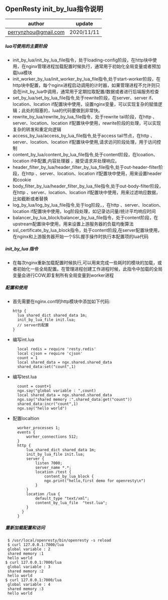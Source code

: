 ## OpenResty init_by_lua指令说明


| author | update |
| ------ | ------ |
| perrynzhou@gmail.com | 2020/11/11 |

##### lua可使用的主要阶段

- init_by_lua/init_by_lua_file指令，处于loading-config阶段，在http块中使用，在nginx管理进程加载配置时候执行，通常用于初始化全局变量或者预加载lua模块
- init_worker_by_lua/init_worker_by_lua_file指令,处于start-worker阶段，在http块中配置，每个nginx进程启动调用的计时器，如果管理进程不允许则只会在init_by_lua中调用，通常用于定期拉取配置/数据或者进行后端服务检查
- set_by_lua/set_by_lua_file指令,处于rewrite阶段，在server、server if、location、location if配置块中使用，设置nginx变量，可以实现复杂的赋值逻辑；此处的阻塞的，lua的代码要做到非常快。
- rewrite_by_lua/rewrite_by_lua_file指令，处于rewrite tail阶段，在http 、server、location、location if配置块中使用，rewrite阶段的处理，可以实现复杂的转发和重定向逻辑
- access_by_lua/access_by_lua_file指令,处于access tail节点，在http 、server、location、location if配置块中使用,请求访问阶段处理，用于访问控制
- content_by_lua/content_by_lua_file指令,处于content阶段，在lcoation、location if中配置,内容处理器 ，接受请求并处理响应。
- header_filter_by_lua/header_filter_by_lua_file指令,处于out-header-filter阶段，在http 、server、location、location if配置块中使用，用来设置header和cookie
- body_filter_by_lua/header_filter_by_lua_file指令,处于out-body-filter阶段，在http 、server、location、location if配置块中使用，用来过滤响应数据，比如截断或者替换
- log_by_lua/log_by_lua_file指令,处于log阶段，，在http 、server、location、location if配置块中使用，log阶段处理，如记录访问量/统计平均响应时间
- balancer_by_lua_block/balancer_by_lua_file指令，处于content阶段，在upstream配置块中使用，用来设置上游服务器的负载均衡算法
- ssl_certificate_by_lua_block指令，处于content阶段,在server配置块使用，在nginx和上游服务器开始一个SSL握手操作时执行本配置项的lua代码
#####  init_by_lua 指令
- 在每次nginx重新加载配置时候执行,可以用来完成一些耗时的模块的加载，或者初始化一些全局配置。在管理进程创建工作进程时候，此指令中加载的全局变量会进行COW,即复制所有全局变量到worker进程

##### 配置和使用

- 首先需要在nginx.conf的http模块中添加如下代码:

  ```
  http {
    lua_shared_dict shared_data 1m;
    init_by_lua_file init.lua; 
    // server的配置
  }
  ```
- 编写int.lua
  ```
	local redis = require 'resty.redis'
	local cjson = require 'cjson'
	count = 1
	local shared_data = ngx.shared.shared_data
	shared_data:set("count",1)
  ```
- 编写test.lua
  ```
	count = count+1
	ngx.say("global variable : ",count)
	local shared_data = ngx.shared.shared_data
	ngx.say("shared memory :",shared_data:get("count"))
	shared_data:incr("count",1)
	ngx.say("hello world")
  ```
- 配置localtion
  ```
	worker_processes 1;
	events {
  		worker_connections 512;
	}
	http {
  		lua_shared_dict shared_data 1m;
  		init_by_lua_file init.lua; 
  		server {
  			listen 7000;
  			server_name *.*;
  			location /test {
    			content_by_lua_block {
      			ngx.print("hello,first demo for openresty\n")
    		}
  		}
  		location /lua {
    		default_type "text/xml";
    		content_by_lua_file  "test.lua";
  		}
  	  }
	}
  ```

##### 重新加载配置和访问

```
 $ /usr/local/openresty/bin/openresty -s reload
 $ curl 127.0.0.1:7000/lua
 global variable : 2
 shared memory :1
 hello world
$ curl 127.0.0.1:7000/lua
 global variable : 3
 shared memory :2
 hello world
$ curl 127.0.0.1:7000/lua
 global variable : 4
 shared memory :3
 hello world
```

​    
